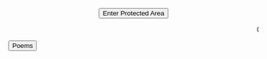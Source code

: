  <HTML>
  <HEAD>
<meta name="description" content="Homepage for personal website on hobbies,fun and travel.">
<meta name="keywords" content="hobbies,fun,travel,pranavbahl poems,poems view,page poems,pranavbahl poem, view poems,Top 10 poems">
<meta name="author" content="Pranav Bahl">
<meta name="viewport" content="width=device-width, initial-scale=1.0">
 </HEAD>
 <body>
  <SCRIPT>
function passWord() {
var testV = 1;
var pass1 = prompt('Please Enter Your Password',' ');
var pass2 = prompt('Please Enter Your Password',' ');
var pass3 = prompt('Please Enter Your Password',' ');
while (testV < 3) {
if (!pass1) 
history.go(-1);
if (pass1.toLowerCase() == "single") {
alert('You Got it Right!');  
             while (testV < 3) {
if (!pass1) 
history.go(-1);
if (pass1.toLowerCase() == "double") {
alert('You Got it Right!');  
window.open('Poems.html');
break;}
} 
testV+=1;
var pass1 = 
prompt('Access Denied - Password Incorrect, Please Try Again.','Password');
}
if (pass1.toLowerCase()!="password" & testV ==3) 
history.go(-1);
return " ";                           
} 
</SCRIPT>
<CENTER>
<FORM>
<input type="button" value="Enter Protected Area" onClick="passWord()">
</FORM>
</CENTER>
 <marquee behavior="scroll" direction="left" scrollamount="5">Content under construction,until then static poems only :/</marquee>

 <button onclick="window.location.href = 'https://pranavbahl.me/Poems.html';">Poems</button><br><br>
 </body>

